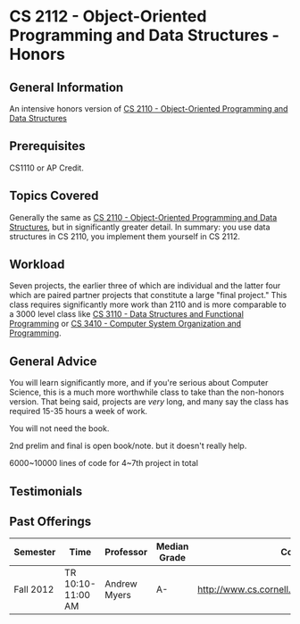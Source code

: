 # CS 2112 - Object-Oriented Programming and Data Structures - Honors

## General Information
An intensive honors version of [CS 2110 - Object-Oriented Programming and Data Structures](https://github.com/mrkev/Official-CS-Wiki/blob/master/classes/CS2110.md)

## Prerequisites

CS1110 or AP Credit.

## Topics Covered
Generally the same as [CS 2110 - Object-Oriented Programming and Data Structures](https://github.com/mrkev/Official-CS-Wiki/blob/master/classes/CS2110.md), but in significantly greater detail. In summary: you use data structures in CS 2110, you implement them yourself in CS 2112.

## Workload
Seven projects, the earlier three of which are individual and the latter four which are paired partner projects that constitute a large "final project." This class requires significantly more work than 2110 and is more comparable to a 3000 level class like [CS 3110 - Data Structures and Functional Programming](https://github.com/mrkev/Official-CS-Wiki/blob/master/classes/CS3110.md) or [CS 3410 - Computer System Organization and Programming](https://github.com/mrkev/Official-CS-Wiki/blob/master/classes/CS3410.md).

## General Advice
You will learn significantly more, and if you're serious about Computer Science, this is a much more worthwhile class to take than the non-honors version. That being said, projects are _very_ long, and many say the class has required 15-35 hours a week of work.

You will not need the book.

2nd prelim and final is open book/note. but it doesn't really help.

6000~10000 lines of code for 4~7th project in total

## Testimonials

## Past Offerings
| Semester | Time | Professor | Median Grade | Course Page | 
| --- | --- | --- | --- | --- | 
| Fall 2012 | TR 10:10-11:00 AM | Andrew Myers | A- | http://www.cs.cornell.edu/courses/CS2112/2012fa/ |